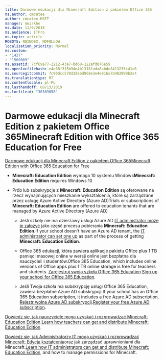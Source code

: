 ```yaml
---
title: Darmowe edukacji dla Minecraft Edition z pakietem Office 365
ms.author: cmcatee
author: cmcatee-MSFT
manager: mnirkhe
ms.date: 11/6/2018
ms.audience: ITPro
ms.topic: article
ROBOTS: NOINDEX, NOFOLLOW
localization_priority: Normal
ms.custom:
- "1427"
- "1500009"
ms.assetid: 7cf69a77-2212-43a7-bd68-122afd876e59
ms.openlocfilehash: e4e88f315b94e4b1318fada8abde8413233c41a6
ms.sourcegitcommit: 7c90dcc570d32ebd968e3e4e816a7b482890b3a4
ms.translationtype: MT
ms.contentlocale: pl-PL
ms.lasthandoff: 08/13/2019
ms.locfileid: "36389658"
---
```

# <a name="minecraft-edition-with-office-365-education-for-free"></a><span data-ttu-id="1fcc4-102">Darmowe edukacji dla Minecraft Edition z pakietem Office 365</span><span class="sxs-lookup"><span data-stu-id="1fcc4-102">Minecraft Edition with Office 365 Education for Free</span></span>

[<span data-ttu-id="1fcc4-103">Darmowe edukacji dla Minecraft Edition z pakietem Office 365</span><span class="sxs-lookup"><span data-stu-id="1fcc4-103">Minecraft Edition with Office 365 Education for Free</span></span>](https://docs.microsoft.com/education/windows/get-minecraft-for-education)
  
- <span data-ttu-id="1fcc4-104">**Minecraft: Education Edition** wymaga 10 systemu Windows</span><span class="sxs-lookup"><span data-stu-id="1fcc4-104">**Minecraft: Education Edition** requires Windows 10</span></span>

- <span data-ttu-id="1fcc4-105">Prób lub subskrypcje z **Minecraft: Education Edition** są oferowane na rzecz wynajmujących mieszkanie wykształcenia, które są zarządzane przez usługę Azure Active Directory (Azure AD)</span><span class="sxs-lookup"><span data-stu-id="1fcc4-105">Trials or subscriptions of **Minecraft: Education Edition** are offered to education tenants that are managed by Azure Active Directory (Azure AD)</span></span>

  - <span data-ttu-id="1fcc4-106">Jeśli szkoły nie ma dzierżawy usługi Azure AD [IT administrator może je założyć](https://docs.microsoft.com/education/windows/school-get-minecraft) jako część procesu pobierania **Minecraft: Education Edition**.</span><span class="sxs-lookup"><span data-stu-id="1fcc4-106">If your school doesn't have an Azure AD tenant, the [IT administrator can set one up](https://docs.microsoft.com/education/windows/school-get-minecraft) as part of the process of getting **Minecraft: Education Edition**.</span></span>

  - <span data-ttu-id="1fcc4-107">Office 365 edukacji, która zawiera aplikacje pakietu Office plus 1 TB pamięci masowej online w wersji online jest bezpłatna dla nauczycieli i studentów.</span><span class="sxs-lookup"><span data-stu-id="1fcc4-107">Office 365 Education, which includes online versions of Office apps plus 1 TB online storage is free for teachers and students.</span></span> <span data-ttu-id="1fcc4-108">[Zarejestruj swoją szkołą Office 365 Education](https://products.office.com/academic/office-365-education-plan).</span><span class="sxs-lookup"><span data-stu-id="1fcc4-108">[Sign up your school for Office 365 Education](https://products.office.com/academic/office-365-education-plan).</span></span>

  - <span data-ttu-id="1fcc4-109">Jeśli Twoja szkoła ma subskrypcję usługi Office 365 Education, zawiera bezpłatne Azure AD subskrypcji.</span><span class="sxs-lookup"><span data-stu-id="1fcc4-109">If your school has an Office 365 Education subscription, it includes a free Azure AD subscription.</span></span> <span data-ttu-id="1fcc4-110">[Rejestr wolna Azure AD subskrypcji](https://msdn.microsoft.com/library/windows/hardware/mt703369%28v=vs.85%29.aspx).</span><span class="sxs-lookup"><span data-stu-id="1fcc4-110">[Register your free Azure AD subscription](https://msdn.microsoft.com/library/windows/hardware/mt703369%28v=vs.85%29.aspx).</span></span>

<span data-ttu-id="1fcc4-111">[Dowiedz się, jak nauczyciele mogą uzyskać i rozprowadzać Minecraft: Education Edition](https://docs.microsoft.com/education/windows/teacher-get-minecraft).</span><span class="sxs-lookup"><span data-stu-id="1fcc4-111">[Learn how teachers can get and distribute Minecraft: Education Edition](https://docs.microsoft.com/education/windows/teacher-get-minecraft).</span></span>
  
<span data-ttu-id="1fcc4-112">[Dowiedz się, jak Administratorzy IT mogą uzyskać i rozprowadzać Minecraft: Edycja kształcenia](https://docs.microsoft.com/education/windows/school-get-minecraft)oraz jak zarządzać uprawnieniami dla Minecraft.</span><span class="sxs-lookup"><span data-stu-id="1fcc4-112">[Learn how IT administrators can get and distribute Minecraft: Education Edition](https://docs.microsoft.com/education/windows/school-get-minecraft), and how to manage permissions for Minecraft.</span></span>